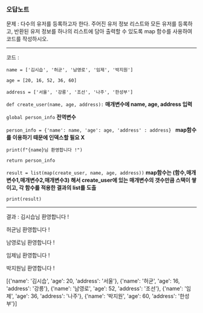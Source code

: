 ### 오답노트

문제 : 다수의 유저를 등록하고자 한다. 주어진 유저 정보 리스트와 모든 유저를 등록하고, 반환된 유저 정보를 하나의 리스트에 담아 출력할 수 있도록 map 함수를 사용하여 코드를 작성하시오.

---

코드 :

`name = ['김시습', '허균', '남영로', '임제', '박지원']`

`age = [20, 16, 52, 36, 60]`

`address = ['서울', '강릉', '조선', '나주', '한성부']`

`def create_user(name, age, address):`
**매개변수에 name, age, address 입력**

`global person_info` **전역변수**

`person_info = {'name': name, 'age': age, 'address' : address} ` **map함수를 이용하기 때문에 인덱스할 필요 X**

`print(f"{name}님 환영합니다 !")`

`return person_info`

`result = list(map(create_user, name, age, address))` **map함수는 (함수,매개변수1,매개변수2,매개변수3) 해서 create_user에 있는 매개변수의 갯수만큼 스택이 쌓이고, 각 함수를 적용한 결과의 list를 도출**

`print(result)`

---

결과 :
김시습님 환영합니다 !

허균님 환영합니다 !

남영로님 환영합니다 !

임제님 환영합니다 !

박지원님 환영합니다 !

[{'name': '김시습', 'age': 20, 'address': '서울'}, {'name': '허균', 'age': 16, 'address': '강릉'}, {'name': '남영로', 'age': 52, 'address': '조선'}, {'name': '임제', 'age': 36, 'address': '나주'}, {'name': '박지원', 'age': 60, 'address': '한성부'}]
